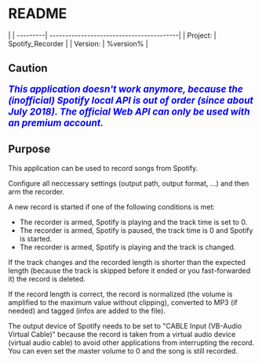 # README 

|
| ---------| -----------------------------------------|
| Project: | Spotify_Recorder                   |
| Version: | %version%                                |

## Caution

<span style="color:blue; font-size:14pt">

***This application doesn't work anymore, because the (inofficial) Spotify local API is out of order (since about July 2018).
The official Web API can only be used with an premium account.***

</span>

## Purpose

This application can be used to record songs from Spotify.

Configure all neccessary settings (output path, output format, ...) and then arm the recorder.

A new record is started if one of the following conditions is met:
- The recorder is armed, Spotify is playing and the track time is set to 0.
- The recorder is armed, Spotify is paused, the track time is 0 and Spotify is started.
- The recorder is armed, Spotify is playing and the track is changed.

If the track changes and the recorded length is shorter than the expected length (because the track is skipped before it ended or you fast-forwarded it) the record is deleted.

If the record length is correct, the record is normalized (the volume is amplified to the maximum value without clipping), converted to MP3 (if needed) and tagged (infos are added to the file).

The output device of Spotify needs to be set to "CABLE Input (VB-Audio Virtual Cable)" because the record is taken from a virtual audio device (virtual audio cable) to avoid other applications from interrupting the record. 
You can even set the master volume to 0 and the song is still recorded.